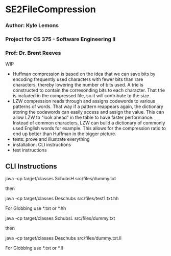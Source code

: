 # SE2FileCompression
### Author: Kyle Lemons
### Project for CS 375 - Software Engineering II
### Prof: Dr. Brent Reeves



WIP
- Huffman compression is based on the idea that we can save bits by encoding frequently used characters with fewer bits than rare characters, thereby lowering the number of bits used. A trie is constructed to contain the corresonding bits to each character. That trie is included in the compressed file, so it will contribute to the size.
- LZW compression reads through and assigns codewords to various patterns of words. That way if a pattern reappears again, the dictionary storing the codewords can easily access and assign the value. This can allow LZW to "look ahead" in the table to have faster performance. Instead of common characters, LZW can build a dictionary of commonly used English words for example. This allows for the compression ratio to end up better than Huffman in the bigger picture.
- tests: prove and illustrate everything
- installation: CLI instructions
- test instructions


## CLI Instructions

java -cp target/classes SchubsH src/files/dummy.txt

then


java -cp target/classes Deschubs src/files/test1.txt.hh


For Globbing use *.txt or *.hh


java -cp target/classes SchubsL src/files/dummy.txt

then

java -cp target/classes Deschubs src/files/dummy.txt.ll



For Globbing use *.txt or *.ll

